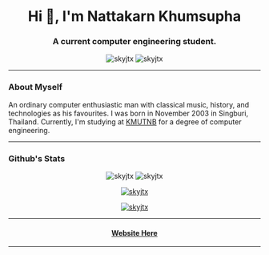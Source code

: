 <h1 align="center">Hi 👋, I'm Nattakarn Khumsupha</h1>
<h3 align="center">A current computer engineering student.</h3>
<div class="markdown contact view" align="center">
    <img src="https://komarev.com/ghpvc/?username=skyjtx&label=Profile%20views&color=0e75b6&style=flat" alt="skyjtx" />
    <img src="https://visitor-badge.laobi.icu/badge?page_id=SkyJTx.SkyJTx.github.io" alt="skyjtx">
</div>
<hr>
<h3>About Myself</h4>
<p> An ordinary computer enthusiastic man with classical music, history, and technologies as his favourites. I was born in November 2003 in Singburi, Thailand. Currently, I'm studying at <a href="https://kmutnb.ac.th/?lang=en-gb">KMUTNB</a> for a degree of computer engineering.</p>
<hr>
<h3>Github's Stats</h3>
<div class="markdown contact" align="center">
    <p>
        <img src="https://github-readme-stats.vercel.app/api/top-langs?username=skyjtx&show_icons=true&theme=dark&locale=en&layout=compact" alt="skyjtx" />
        <img src="https://github-readme-stats.vercel.app/api?username=skyjtx&show_icons=true&theme=dark&bg_color=000000&locale=en" alt="skyjtx" />
    </p>
    <p>
        <a href="https://git.io/streak-stats">
            <img src="https://github-readme-streak-stats.herokuapp.com?user=SkyJTx&theme=dark&background=45%2C4D0000%2C000A5A" alt="skyjtx" />
        </a>
    </p>
    <p>
        <a href="https://github.com/ryo-ma/github-profile-trophy">
            <img src="https://github-profile-trophy.vercel.app/?username=skyjtx&theme=onedark" alt="skyjtx" />
        </a>
    </p>
</div>
<hr>
<h4 align="center">
    <a href="https://skyjt.vercel.app/work">
        Website Here
    </a>
</h4>
<hr>
